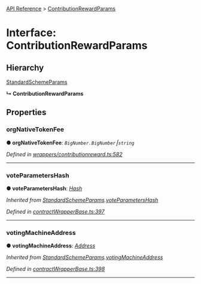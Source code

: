 [API Reference](../README.md) > [ContributionRewardParams](../interfaces/ContributionRewardParams.md)



# Interface: ContributionRewardParams

## Hierarchy


 [StandardSchemeParams](StandardSchemeParams.md)

**↳ ContributionRewardParams**








## Properties
<a id="orgNativeTokenFee"></a>

###  orgNativeTokenFee

**●  orgNativeTokenFee**:  *`BigNumber.BigNumber`⎮`string`* 

*Defined in [wrappers/contributionreward.ts:582](https://github.com/daostack/arc.js/blob/42de6847/lib/wrappers/contributionreward.ts#L582)*





___

<a id="voteParametersHash"></a>

###  voteParametersHash

**●  voteParametersHash**:  *[Hash](../#Hash)* 

*Inherited from [StandardSchemeParams](StandardSchemeParams.md).[voteParametersHash](StandardSchemeParams.md#voteParametersHash)*

*Defined in [contractWrapperBase.ts:397](https://github.com/daostack/arc.js/blob/42de6847/lib/contractWrapperBase.ts#L397)*





___

<a id="votingMachineAddress"></a>

###  votingMachineAddress

**●  votingMachineAddress**:  *[Address](../#Address)* 

*Inherited from [StandardSchemeParams](StandardSchemeParams.md).[votingMachineAddress](StandardSchemeParams.md#votingMachineAddress)*

*Defined in [contractWrapperBase.ts:398](https://github.com/daostack/arc.js/blob/42de6847/lib/contractWrapperBase.ts#L398)*





___


